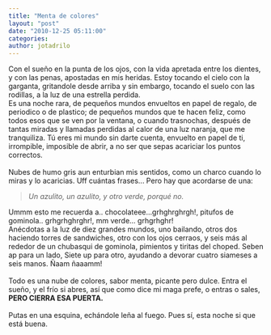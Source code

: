 ```yaml
---
title: "Menta de colores"
layout: "post"
date: "2010-12-25 05:11:00"
categories: 
author: jotadrilo
---
```


<div class="css-full-post-content js-full-post-content">
Con el sueño en la punta de los ojos, con la vida apretada entre los dientes, y con las penas, apostadas en mis heridas. Estoy tocando el cielo con la garganta, gritandole desde arriba y sin embargo, tocando el suelo con las rodillas, a la luz de una estrella perdida.<br />Es una noche rara, de pequeños mundos envueltos en papel de regalo, de periodico o de plastico; de pequeños mundos que te hacen feliz, como todos esos que se ven por la ventana, o cuando trasnochas, después  de tantas miradas y llamadas perdidas al calor de una luz naranja, que me tranquiliza. Tú eres mi mundo sin darte cuenta, envuelto en papel de ti, irrompible, imposible de abrir, a no ser que sepas acariciar los puntos correctos.<br /><br />Nubes de humo gris aun enturbian mis sentidos, como un charco cuando lo miras y lo acaricias. Uff cuántas frases... Pero hay que acordarse de una:<br /><span style="font-style: italic;"><blockquote>Un azulito, un azulito, y otro verde, porqué no.</blockquote></span>Ummm esto me recuerda a.. chocolateee...grhghrghrgh!, pitufos de gominola.. grhgrhghrghr!, mm verde... grhgrhghr!<br />Anécdotas a la luz de diez grandes mundos, uno bailando, otros dos haciendo torres de sandwiches, otro con los ojos cerraos, y seis más al rededor de un chubasqui de gominola, pimientos y tiritas del choped. Seben ap para un lado, Siete up para otro, ayudando a devorar cuatro siameses a seis manos. Ñaam ñaaamm!<br /><br />Todo es una nube de colores, sabor menta, picante pero dulce. Entra el sueño, y el frío si abres, así que como dice mi maga prefe, o entras o sales, <span style="font-weight: bold;">PERO CIERRA ESA PUERTA.</span><br /><br />Putas en una esquina, echándole leña al fuego. Pues sí, esta noche si que está buena.
</div>